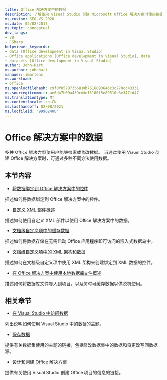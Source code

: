 ```yaml
---
title: Office 解决方案中的数据
description: 了解使用 Visual Studio 创建 Microsoft Office 解决方案时使用数据的各种方式。
ms.custom: SEO-VS-2020
ms.date: 02/02/2017
ms.topic: conceptual
dev_langs:
- VB
- CSharp
helpviewer_keywords:
- data [Office development in Visual Studio]
- Office applications [Office development in Visual Studio], data
- datasets [Office development in Visual Studio]
author: John-Hart
ms.author: johnhart
manager: jmartens
ms.workload:
- office
ms.openlocfilehash: c9f0f057873b6810b7616893646c3c770cc43331
ms.sourcegitcommit: ae6d47b09a439cd0e13180f5e89510e3e347fd47
ms.translationtype: MT
ms.contentlocale: zh-CN
ms.lasthandoff: 02/08/2021
ms.locfileid: "99962400"
---
```

# <a name="data-in-office-solutions"></a>Office 解决方案中的数据
  多种 Office 解决方案使用户能够检索或修改数据。 当通过使用 Visual Studio 创建 Office 解决方案时，可通过多种不同方法使用数据。

## <a name="in-this-section"></a>本节内容
- [将数据绑定到 Office 解决方案中的控件](../vsto/binding-data-to-controls-in-office-solutions.md)

 描述如何将数据绑定到 Office 解决方案中的控件。

- [自定义 XML 部件概述](../vsto/custom-xml-parts-overview.md)

 描述如何使用自定义 XML 部件以使用 Office 解决方案中的数据。

- [文档级自定义项中的缓存数据](../vsto/cached-data-in-document-level-customizations.md)

 描述如何将数据存储在无需启动 Office 应用程序即可访问的嵌入式数据岛中。

- [文档级自定义项中的 XML 架构和数据](../vsto/xml-schemas-and-data-in-document-level-customizations.md)

 描述如何在文档级自定义项中使用 XML 架构来创建绑定到 XML 数据的控件。

- [在 Office 解决方案中使用本地数据库文件概述](../vsto/using-local-database-files-in-office-solutions-overview.md)

 描述如何将数据库文件导入到项目，以及何时可缓存数据以供脱机使用。

## <a name="related-sections"></a>相关章节
- [在 Visual Studio 中访问数据](../data-tools/accessing-data-in-visual-studio.md)

 列出说明如何使用 Visual Studio 中的数据的主题。

- [保存数据](../data-tools/save-data-back-to-the-database.md)

 提供有关数据集使用的主题的链接，包括修改数据集中的数据和将更改写回数据源。

- [设计和创建 Office 解决方案](../vsto/designing-and-creating-office-solutions.md)

 提供有关使用 Visual Studio 创建 Office 项目的信息的链接。
